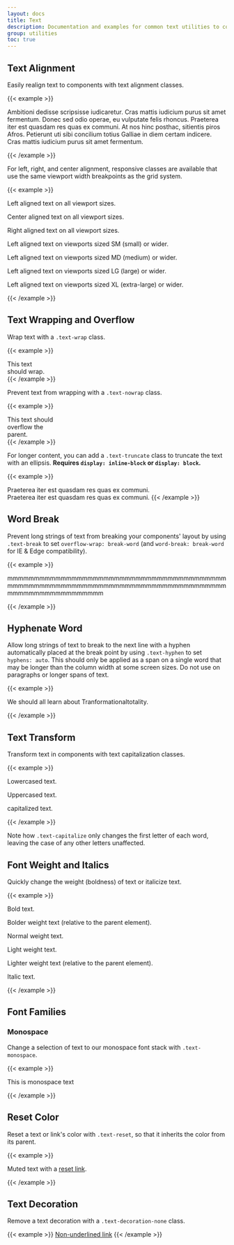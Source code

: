 ```yaml
---
layout: docs
title: Text
description: Documentation and examples for common text utilities to control alignment, wrapping, weight, and more.
group: utilities
toc: true
---
```


## Text Alignment

Easily realign text to components with text alignment classes.

{{< example >}}
<p class="text-justify">Ambitioni dedisse scripsisse iudicaretur. Cras mattis iudicium purus sit amet fermentum. Donec sed odio operae, eu vulputate felis rhoncus. Praeterea iter est quasdam res quas ex communi. At nos hinc posthac, sitientis piros Afros. Petierunt uti sibi concilium totius Galliae in diem certam indicere. Cras mattis iudicium purus sit amet fermentum.</p>
{{< /example >}}

For left, right, and center alignment, responsive classes are available that use the same viewport width breakpoints as the grid system.

{{< example >}}
<p class="text-left">Left aligned text on all viewport sizes.</p>
<p class="text-center">Center aligned text on all viewport sizes.</p>
<p class="text-right">Right aligned text on all viewport sizes.</p>

<p class="text-sm-left">Left aligned text on viewports sized SM (small) or wider.</p>
<p class="text-md-left">Left aligned text on viewports sized MD (medium) or wider.</p>
<p class="text-lg-left">Left aligned text on viewports sized LG (large) or wider.</p>
<p class="text-xl-left">Left aligned text on viewports sized XL (extra-large) or wider.</p>
{{< /example >}}

## Text Wrapping and Overflow

Wrap text with a `.text-wrap` class.

{{< example >}}
<div class="badge badge-red text-wrap" style="width: 6rem;">
  This text should wrap.
</div>
{{< /example >}}

Prevent text from wrapping with a `.text-nowrap` class.

{{< example >}}
<div class="text-nowrap bd-highlight" style="width: 8rem;">
  This text should overflow the parent.
</div>
{{< /example >}}

For longer content, you can add a `.text-truncate` class to truncate the text with an ellipsis. **Requires `display: inline-block` or `display: block`.**

{{< example >}}
<!-- Block level -->
<div class="row">
  <div class="col-2 text-truncate">
    Praeterea iter est quasdam res quas ex communi.
  </div>
</div>

<!-- Inline level -->
<span class="d-inline-block text-truncate" style="max-width: 150px;">
  Praeterea iter est quasdam res quas ex communi.
</span>
{{< /example >}}

## Word Break

Prevent long strings of text from breaking your components' layout by using `.text-break` to set `overflow-wrap: break-word` (and `word-break: break-word` for IE & Edge compatibility).

{{< example >}}
<p class="text-break">mmmmmmmmmmmmmmmmmmmmmmmmmmmmmmmmmmmmmmmmmmmmmmmmmmmmmmmmmmmmmmmmmmmmmmmmmmmmmmmmmmmmmmmmmmmmmmmmmmmm</p>
{{< /example >}}

## Hyphenate Word

Allow long strings of text to break to the next line with a hyphen automatically placed at the break point by using `.text-hyphen` to set `hyphens: auto`. This should only be applied as a span on a single word that may be longer than the column width at some screen sizes. Do not use on paragraphs or longer spans of text.

{{< example >}}
<div class="card col-2">
  <div class="card-body">
    <p>We should all learn about <span class="text-hyphen">Tranformationaltotality</span>.</p>
  </div>
</div>
{{< /example >}}

## Text Transform

Transform text in components with text capitalization classes.

{{< example >}}
<p class="text-lowercase">Lowercased text.</p>
<p class="text-uppercase">Uppercased text.</p>
<p class="text-capitalize">capitalized text.</p>
{{< /example >}}

Note how `.text-capitalize` only changes the first letter of each word, leaving the case of any other letters unaffected.

## Font Weight and Italics

Quickly change the weight (boldness) of text or italicize text.

{{< example >}}
<p class="font-weight-bold">Bold text.</p>
<p class="font-weight-bolder">Bolder weight text (relative to the parent element).</p>
<p class="font-weight-normal">Normal weight text.</p>
<p class="font-weight-light">Light weight text.</p>
<p class="font-weight-lighter">Lighter weight text (relative to the parent element).</p>
<p class="font-italic">Italic text.</p>
{{< /example >}}

## Font Families 

### Monospace

Change a selection of text to our monospace font stack with `.text-monospace`.

{{< example >}}
<p class="text-monospace">This is monospace text</p>
{{< /example >}}

## Reset Color

Reset a text or link's color with `.text-reset`, so that it inherits the color from its parent.

{{< example >}}
<p class="text-muted">
  Muted text with a <a href="#" class="text-reset">reset link</a>.
</p>
{{< /example >}}

## Text Decoration

Remove a text decoration with a `.text-decoration-none` class.

{{< example >}}
<a href="#" class="text-decoration-none">Non-underlined link</a>
{{< /example >}}
